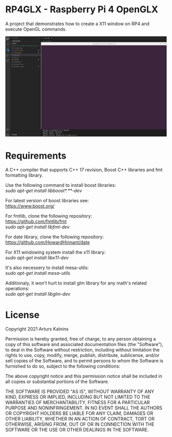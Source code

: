 # RP4GLX - Raspberry Pi 4 OpenGLX
A project that demonstrates how to create a X11 window on RP4 and execute OpenGL commands.

![RPI4 GLX ES3.1](Screenshot.png?raw=true "RPI4 GLX ES3.1")

# Requirements
A C++ compiler that supports C++ 17 revision, Boost C++ libraries and fmt formatting library.

Use the following command to install boost libraries:<br/>
_sudo apt-get install libboost*.**-dev_

For latest version of boost libraries see:<br/>
https://www.boost.org/

For fmtlib, clone the following repository:<br/>
https://github.com/fmtlib/fmt<br/>
_sudo apt-get install libfmt-dev_

For date library, clone the following repository:<br/>
https://github.com/HowardHinnant/date

For X11 windowing system install the x11 library:<br/>
_sudo apt-get install libx11-dev_

It's also necessery to install mesa-utils:<br/>
_sudo apt-get install mesa-utils_

Additionaly, it won't hurt to install glm library for any math's related operations:<br/>
_sudo apt-get install libglm-dev_

# License
Copyright 2021 Arturs Kalnins

Permission is hereby granted, free of charge, to any person obtaining a copy of this software and associated documentation files (the "Software"), to deal in the Software without restriction, including without limitation the rights to use, copy, modify, merge, publish, distribute, sublicense, and/or sell copies of the Software, and to permit persons to whom the Software is furnished to do so, subject to the following conditions:

The above copyright notice and this permission notice shall be included in all copies or substantial portions of the Software.

THE SOFTWARE IS PROVIDED "AS IS", WITHOUT WARRANTY OF ANY KIND, EXPRESS OR IMPLIED, INCLUDING BUT NOT LIMITED TO THE WARRANTIES OF MERCHANTABILITY, FITNESS FOR A PARTICULAR PURPOSE AND NONINFRINGEMENT. IN NO EVENT SHALL THE AUTHORS OR COPYRIGHT HOLDERS BE LIABLE FOR ANY CLAIM, DAMAGES OR OTHER LIABILITY, WHETHER IN AN ACTION OF CONTRACT, TORT OR OTHERWISE, ARISING FROM, OUT OF OR IN CONNECTION WITH THE SOFTWARE OR THE USE OR OTHER DEALINGS IN THE SOFTWARE.
